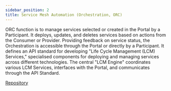 ```yaml
---
sidebar_position: 2
title: Service Mesh Automation (Orchestration, ORC)
---
```


ORC function is to manage services selected or created in the Portal by a Participant. It deploys, updates, and deletes services based on actions from the Consumer or Provider. Providing feedback on service status, the Orchestration is accessible through the Portal or directly by a Participant. It defines an API standard for developing "Life Cycle Management (LCM) Services," specialised components for deploying and managing services across different technologies. The central "LCM Engine" coordinates various LCM Services, interfaces with the Portal, and communicates through the API Standard.

<div class="mtp-3">
    <a href="https://gitlab.eclipse.org/eclipse/xfsc/orc" target="_blank" class="primaryBtn">Repository</a>
</div>
